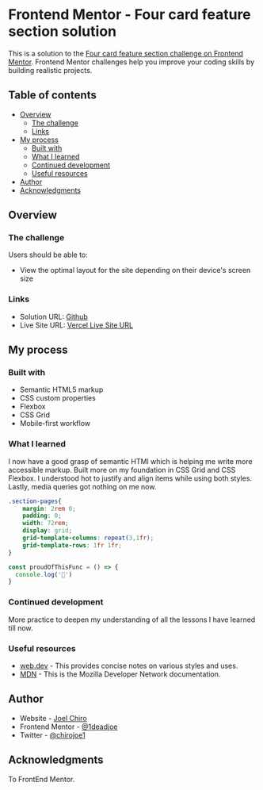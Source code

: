 # Frontend Mentor - Four card feature section solution

This is a solution to the [Four card feature section challenge on Frontend Mentor](https://www.frontendmentor.io/challenges/four-card-feature-section-weK1eFYK). Frontend Mentor challenges help you improve your coding skills by building realistic projects. 

## Table of contents

- [Overview](#overview)
  - [The challenge](#the-challenge)
  - [Links](#links)
- [My process](#my-process)
  - [Built with](#built-with)
  - [What I learned](#what-i-learned)
  - [Continued development](#continued-development)
  - [Useful resources](#useful-resources)
- [Author](#author)
- [Acknowledgments](#acknowledgments)

## Overview

### The challenge

Users should be able to:

- View the optimal layout for the site depending on their device's screen size


### Links

- Solution URL: [Github](https://github.com/1deadjoe/four-card-feature-section.git)
- Live Site URL: [Vercel Live Site URL](https://four-card-feature-section-five-teal.vercel.app/)

## My process

### Built with

- Semantic HTML5 markup
- CSS custom properties
- Flexbox
- CSS Grid
- Mobile-first workflow

### What I learned

I now have a good grasp of semantic HTMl which is helping me write more accessible markup. 
Built more on my foundation in CSS Grid and CSS Flexbox. I understood hot to justify and align items while using both styles.
Lastly, media queries got nothing on me now.

```css
.section-pages{
    margin: 2rem 0;
    padding: 0;
    width: 72rem;
    display: grid;
    grid-template-columns: repeat(3,1fr);
    grid-template-rows: 1fr 1fr;    
}
```
```js
const proudOfThisFunc = () => {
  console.log('🎉')
}
```


### Continued development

More practice to deepen my understanding of all the lessons I have learned till now.

### Useful resources

- [web.dev](https://www.web.dev) - This provides concise notes on various styles and uses.
- [MDN](https://developer.mozilla.org/en-US/docs/Web/CSS/) - This is the Mozilla Developer Network documentation.

## Author

- Website - [Joel Chiro](https://www.your-site.com)
- Frontend Mentor - [@1deadjoe](https://www.frontendmentor.io/profile/1deadjoe)
- Twitter - [@chirojoe1](https://www.twitter.com/chirojoe1)


## Acknowledgments

To FrontEnd Mentor.
